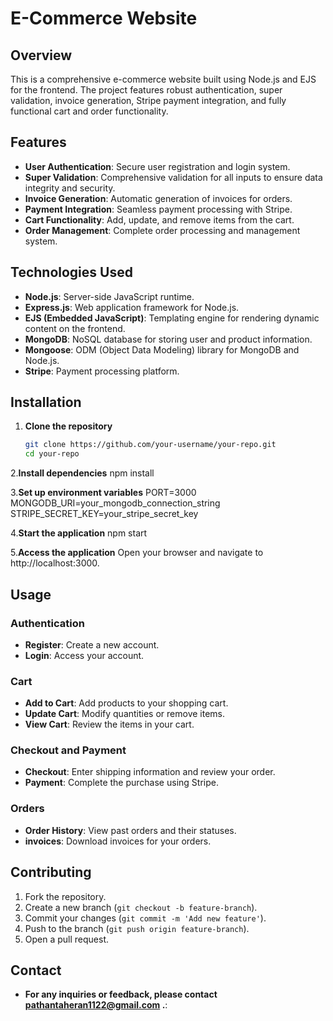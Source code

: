 # E-Commerce Website

## Overview
This is a comprehensive e-commerce website built using Node.js and EJS for the frontend. The project features robust authentication, super validation, invoice generation, Stripe payment integration, and fully functional cart and order functionality.

## Features
- **User Authentication**: Secure user registration and login system.
- **Super Validation**: Comprehensive validation for all inputs to ensure data integrity and security.
- **Invoice Generation**: Automatic generation of invoices for orders.
- **Payment Integration**: Seamless payment processing with Stripe.
- **Cart Functionality**: Add, update, and remove items from the cart.
- **Order Management**: Complete order processing and management system.

## Technologies Used
- **Node.js**: Server-side JavaScript runtime.
- **Express.js**: Web application framework for Node.js.
- **EJS (Embedded JavaScript)**: Templating engine for rendering dynamic content on the frontend.
- **MongoDB**: NoSQL database for storing user and product information.
- **Mongoose**: ODM (Object Data Modeling) library for MongoDB and Node.js.
- **Stripe**: Payment processing platform.

## Installation

1. **Clone the repository**
   ```bash
   git clone https://github.com/your-username/your-repo.git
   cd your-repo
2.**Install dependencies**
    npm install

3.**Set up environment variables**
 PORT=3000
 MONGODB_URI=your_mongodb_connection_string
 STRIPE_SECRET_KEY=your_stripe_secret_key
 
4.**Start the application**
    npm start

5.**Access the application**
  Open your browser and navigate to http://localhost:3000.



## Usage

### Authentication
- **Register**: Create a new account.
- **Login**: Access your account.

### Cart
- **Add to Cart**: Add products to your shopping cart.
- **Update Cart**: Modify quantities or remove items.
- **View Cart**: Review the items in your cart.

### Checkout and Payment
- **Checkout**: Enter shipping information and review your order.
- **Payment**: Complete the purchase using Stripe.

### Orders
- **Order History**: View past orders and their statuses.
- **invoices**: Download invoices for your orders.

## Contributing
1. Fork the repository.
2. Create a new branch (`git checkout -b feature-branch`).
3. Commit your changes (`git commit -m 'Add new feature'`).
4. Push to the branch (`git push origin feature-branch`).
5. Open a pull request.


## Contact

- **For any inquiries or feedback, please contact pathantaheran1122@gmail.com .**: